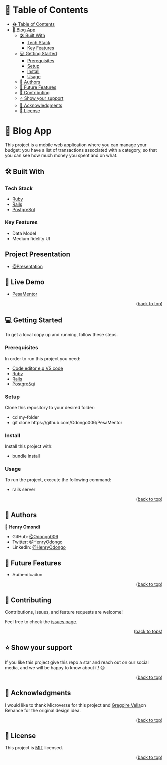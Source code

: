 <a name="readme-top"></a>

# 📗 Table of Contents

- [� Table of Contents](#-table-of-contents)
- [📖 Blog App](#--Blog-App)
  - [🛠 Built With ](#-built-with-)
    - [Tech Stack ](#tech-stack-)
    - [Key Features ](#key-features-)
  - [💻 Getting Started ](#-getting-started-)
    - [Prerequisites](#prerequisites)
    - [Setup](#setup)
    - [Install](#install)
    - [Usage](#usage)
  - [👥 Authors ](#-authors-)
  - [🔭 Future Features ](#-future-features-)
  - [🤝 Contributing ](#-contributing-)
  - [⭐️ Show your support ](#️-show-your-support-)
  - [🙏 Acknowledgments ](#-acknowledgments-)
  - [📝 License ](#-license-)

# 📖  <a name="about-project">Blog App</a>
   This project is a mobile web application where you can manage your budget: you have a list of transactions associated with a category, so that you can see how much money you spent and on what.
## 🛠 Built With <a name="built-with"></a>

### Tech Stack <a name="tech-stack"></a>

  <ul>
    <li><a href="https://www.ruby-lang.org/en/">Ruby</a></li>
    <li><a href="https://rubyonrails.org/">Rails</a></li>
    <li><a href="https://www.postgresql.org/">PostgreSql</a></li>
  </ul>

### Key Features <a name="key-features"></a>

- Data Model
- Medium fidelity UI

<!-- <p align="right">(<a href="#readme-top">back to top</a>)</p> -->

## Project Presentation <a name="presentation"></a>

- [@Presentation](https://www.loom.com/share/a3df505bc87b4fd0ad7f21b8848c0e99?sid=1932d964-4abd-472d-b8f6-ff1593e4b530)

 ## 🚀 Live Demo <a name="live-demo"></a>

- [PesaMentor](https://pesamentor.onrender.com)

<p align="right">(<a href="#readme-top">back to top</a>)</p>

## 💻 Getting Started <a name="getting-started"></a>

To get a local copy up and running, follow these steps.

### Prerequisites

In order to run this project you need:

<ul>
    <li><a href="https://code.visualstudio.com/">Code editor e.g VS code</a></li>
    <li><a href="https://www.ruby-lang.org/en/">Ruby</a></li>
      <li><a href="https://rubyonrails.org/">Rails</a></li>
    <li><a href="https://www.postgresql.org/">PostgreSql</a></li>
  </ul>

### Setup

Clone this repository to your desired folder:

<ul>
<li>cd my-folder</li>
<li>git clone https://github.com/Odongo006/PesaMentor</li>
</ul>

### Install

Install this project with:

<ul>
<li>bundle install</li>
</ul>

### Usage

To run the project, execute the following command:

<ul>
<li>rails server</li>
</ul>

<p align="right">(<a href="#readme-top">back to top</a>)</p>

## 👥 Authors <a name="authors"></a>

👤 **Henry Omondi**
- GitHub: [@Odongo006](https://github.com/Odongo006)
- Twitter: [@HenryOdongo](https://twitter.com/@HenryOdongo007)
- LinkedIn: [@HenryOdongo](https://www.linkedin.com/in/henry-odongo/)

## 🔭 Future Features <a name="future-features"></a>

- Authentication

<p align="right">(<a href="#readme-top">back to top</a>)</p>

## 🤝 Contributing <a name="contributing"></a>

Contributions, issues, and feature requests are welcome!

Feel free to check the [issues page](https://github.com/Odongo006/PesaMentor/issues).

<p align="right">(<a href="#readme-top">back to tops</a>)</p>

<!-- SUPPORT -->

## ⭐️ Show your support <a name="support"></a>

If you like this project give this repo a star and reach out on our social media, and we will be happy to know about it! 😃

<p align="right">(<a href="#readme-top">back to top</a>)</p>

## 🙏 Acknowledgments <a name="acknowledgements"></a>

I would like to thank Microverse for this project and [Gregoire Vella](https://www.behance.net/gregoirevella)on Behance for the original design idea.

<p align="right">(<a href="#readme-top">back to top</a>)</p>

## 📝 License <a name="license"></a>

This project is [MIT](https://github.com/Odongo006/PesaMentor/blob/main/LICENSE) licensed.

<p align="right">(<a href="#readme-top">back to top</a>)</p>